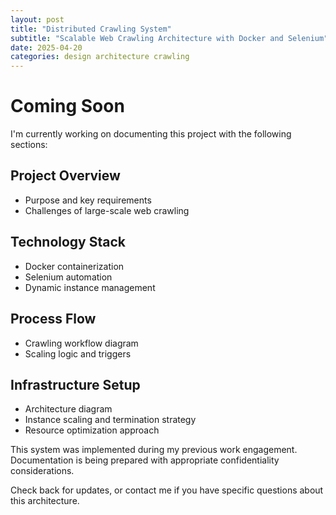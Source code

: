 ```yaml
---
layout: post
title: "Distributed Crawling System"
subtitle: "Scalable Web Crawling Architecture with Docker and Selenium"
date: 2025-04-20
categories: design architecture crawling
---
```


# Coming Soon

I'm currently working on documenting this project with the following sections:

## Project Overview
- Purpose and key requirements
- Challenges of large-scale web crawling

## Technology Stack
- Docker containerization
- Selenium automation
- Dynamic instance management

## Process Flow
- Crawling workflow diagram
- Scaling logic and triggers

## Infrastructure Setup
- Architecture diagram
- Instance scaling and termination strategy
- Resource optimization approach

This system was implemented during my previous work engagement. Documentation is being prepared with appropriate confidentiality considerations.

Check back for updates, or contact me if you have specific questions about this architecture.